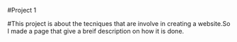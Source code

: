 #Project 1

#This project is about the tecniques that are involve in creating a website.So I made a page that give a breif description on how it is done.

